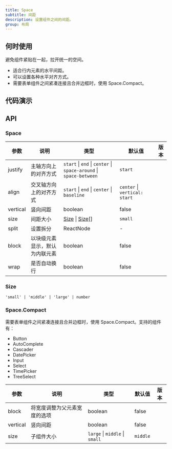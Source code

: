 ```yaml
---
title: Space
subtitle: 间距
description: 设置组件之间的间距。
group: 布局
---
```


## 何时使用

避免组件紧贴在一起，拉开统一的空间。

- 适合行内元素的水平间距。
- 可以设置各种水平对齐方式。
- 需要表单组件之间紧凑连接且合并边框时，使用 Space.Compact。

## 代码演示

<!-- prettier-ignore -->
<!-- <code src="./demo/align.tsx">对齐</code> -->

## API

### Space

| 参数 | 说明 | 类型 | 默认值 | 版本 |
| --- | --- | --- | --- | --- |
| justify | 主轴方向上的对齐方式 | `start` \| `end` \| `center` \| `space-around` \| `space-between` | `start` |  |
| align | 交叉轴方向上的对齐方式 | `start` \| `end` \| `center` \| `baseline` | `center` \| `vertical: start` |  |
| vertical | 竖向间距 | boolean | false |  |
| size | 间距大小 | [Size](#Size) \| [Size\[\]](#Size) | `small` |  |
| split | 设置拆分 | ReactNode | - |  |
| block | 以块级元素显示，默认为内联元素 | boolean | false |  |
| wrap | 是否自动换行 | boolean | false |  |

### Size

`'small' | 'middle' | 'large' | number`

### Space.Compact

需要表单组件之间紧凑连接且合并边框时，使用 Space.Compact。支持的组件有：

- Button
- AutoComplete
- Cascader
- DatePicker
- Input
- Select
- TimePicker
- TreeSelect

| 参数     | 说明                         | 类型                           | 默认值   | 版本 |
| -------- | ---------------------------- | ------------------------------ | -------- | ---- |
| block    | 将宽度调整为父元素宽度的选项 | boolean                        | false    |      |
| vertical | 竖向间距                     | boolean                        | false    |      |
| size     | 子组件大小                   | `large` \| `middle` \| `small` | `middle` |      |
